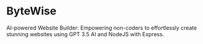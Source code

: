 # ByteWise
AI-powered Website Builder: Empowering non-coders to effortlessly create stunning websites using GPT 3.5 AI and NodeJS with Express.
